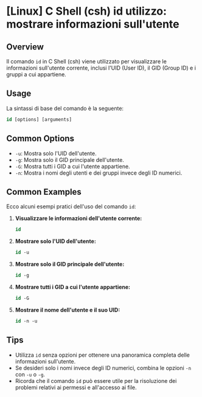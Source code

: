 # [Linux] C Shell (csh) id utilizzo: mostrare informazioni sull'utente

## Overview
Il comando `id` in C Shell (csh) viene utilizzato per visualizzare le informazioni sull'utente corrente, inclusi l'UID (User ID), il GID (Group ID) e i gruppi a cui appartiene.

## Usage
La sintassi di base del comando è la seguente:

```csh
id [options] [arguments]
```

## Common Options
- `-u`: Mostra solo l'UID dell'utente.
- `-g`: Mostra solo il GID principale dell'utente.
- `-G`: Mostra tutti i GID a cui l'utente appartiene.
- `-n`: Mostra i nomi degli utenti e dei gruppi invece degli ID numerici.

## Common Examples
Ecco alcuni esempi pratici dell'uso del comando `id`:

1. **Visualizzare le informazioni dell'utente corrente:**
   ```csh
   id
   ```

2. **Mostrare solo l'UID dell'utente:**
   ```csh
   id -u
   ```

3. **Mostrare solo il GID principale dell'utente:**
   ```csh
   id -g
   ```

4. **Mostrare tutti i GID a cui l'utente appartiene:**
   ```csh
   id -G
   ```

5. **Mostrare il nome dell'utente e il suo UID:**
   ```csh
   id -n -u
   ```

## Tips
- Utilizza `id` senza opzioni per ottenere una panoramica completa delle informazioni sull'utente.
- Se desideri solo i nomi invece degli ID numerici, combina le opzioni `-n` con `-u` o `-g`.
- Ricorda che il comando `id` può essere utile per la risoluzione dei problemi relativi ai permessi e all'accesso ai file.
